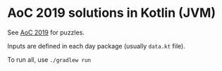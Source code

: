 # AoC 2019 solutions in Kotlin (JVM)

See [AoC 2019](https://adventofcode.com/2019/) for puzzles.

Inputs are defined in each day package (usually `data.kt` file).

To run all, use `./gradlew run`